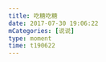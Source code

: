 ```yaml
---
title: 吃糖吃糖
date: 2017-07-30 19:06:22
mCategories: [说说]
type: moment
time: t190622
---
```


<div id="pics-20170730190622"></div>

<script src="/lib/moment/pics.js"></script>
<script>
var data = [
    {"link": "2017-07-30_000000.jpeg", "type": "shuoshuo"}
];
picsRender(data, "pics-20170730190622");
</script>
